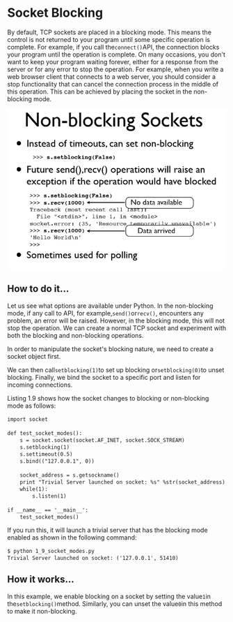 # Socket Blocking

By default, TCP sockets are placed in a blocking mode. This means the control is not returned to your program until some specific operation is complete. For example, if you call the`connect()`API, the connection blocks your program until the operation is complete. On many occasions, you don't want to keep your program waiting forever, either for a response from the server or for any error to stop the operation. For example, when you write a web browser client that connects to a web server, you should consider a stop functionality that can cancel the connection process in the middle of this operation. This can be achieved by placing the socket in the non-blocking mode.

![](../.gitbook/assets/blocking.PNG)

## How to do it...

Let us see what options are available under Python. In the non-blocking mode, if any call to API, for example,`send()`or`recv()`, encounters any problem, an error will be raised. However, in the blocking mode, this will not stop the operation. We can create a normal TCP socket and experiment with both the blocking and non-blocking operations.

In order to manipulate the socket's blocking nature, we need to create a socket object first.

We can then call`setblocking(1)`to set up blocking or`setblocking(0)`to unset blocking. Finally, we bind the socket to a specific port and listen for incoming connections.

Listing 1.9 shows how the socket changes to blocking or non-blocking mode as follows:

```text
import socket

def test_socket_modes():
    s = socket.socket(socket.AF_INET, socket.SOCK_STREAM)
    s.setblocking(1)
    s.settimeout(0.5)
    s.bind(("127.0.0.1", 0))

    socket_address = s.getsockname()
    print "Trivial Server launched on socket: %s" %str(socket_address)
    while(1):
        s.listen(1)

if __name__ == '__main__':
    test_socket_modes()
```

If you run this, it will launch a trivial server that has the blocking mode enabled as shown in the following command:

```text
$ python 1_9_socket_modes.py 
Trivial Server launched on socket: ('127.0.0.1', 51410)
```

## How it works...

In this example, we enable blocking on a socket by setting the value`1`in the`setblocking()`method. Similarly, you can unset the value`0`in this method to make it non-blocking.

